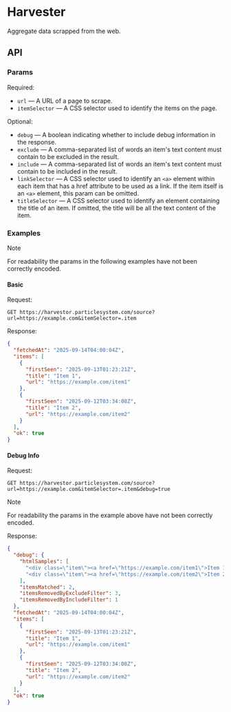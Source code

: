 # Harvester

Aggregate data scrapped from the web.

## API

### Params

Required:

- `url` — A URL of a page to scrape.
- `itemSelector` — A CSS selector used to identify the items on the page.

Optional:

- `debug` — A boolean indicating whether to include debug information in the response.
- `exclude` — A comma-separated list of words an item's text content must contain to be excluded in
  the result.
- `include` — A comma-separated list of words an item's text content must contain to be included in
  the result.
- `linkSelector` — A CSS selector used to identify an `<a>` element within each item that has a href
  attribute to be used as a link. If the item itself is an `<a>` element, this param can be omitted.
- `titleSelector` — A CSS selector used to identify an element containing the title of an item. If
  omitted, the title will be all the text content of the item.

### Examples

> [!NOTE]
> For readability the params in the following examples have not been correctly encoded.

#### Basic

Request:

```
GET https://harvestor.particlesystem.com/source?url=https://example.com&itemSelector=.item
```

Response:

```json
{
  "fetchedAt": "2025-09-14T04:00:04Z",
  "items": [
    {
      "firstSeen": "2025-09-13T01:23:21Z",
      "title": "Item 1",
      "url": "https://example.com/item1"
    },
    {
      "firstSeen": "2025-09-12T03:34:08Z",
      "title": "Item 2",
      "url": "https://example.com/item2"
    }
  ],
  "ok": true
}
```

#### Debug Info

Request:

```
GET https://harvestor.particlesystem.com/source?url=https://example.com&itemSelector=.item&debug=true
```

> [!NOTE]
> For readability the params in the example above have not been correctly encoded.

Response:

```json
{
  "debug": {
    "htmlSamples": [
      "<div class=\"item\"><a href=\"https://example.com/item1\">Item 1</a></div>",
      "<div class=\"item\"><a href=\"https://example.com/item2\">Item 2</a></div>"
    ],
    "itemsMatched": 2,
    "itemsRemovedByExcludeFilter": 3,
    "itemsRemovedByIncludeFilter": 1
  },
  "fetchedAt": "2025-09-14T04:00:04Z",
  "items": [
    {
      "firstSeen": "2025-09-13T01:23:21Z",
      "title": "Item 1",
      "url": "https://example.com/item1"
    },
    {
      "firstSeen": "2025-09-12T03:34:08Z",
      "title": "Item 2",
      "url": "https://example.com/item2"
    }
  ],
  "ok": true
}
```
